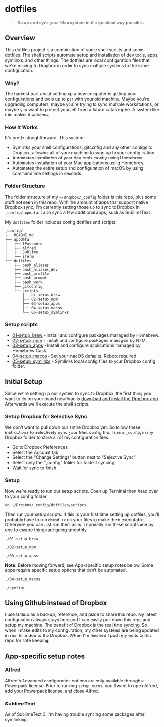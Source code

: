 # dotfiles
> Setup and sync your Mac system in the quickest way possible.



## Overview
This dotfiles project is a combination of some shell scripts and some dotfiles. The shell scripts automate setup and installation of dev tools, apps, symlinks, and other things. The dotfiles are local configuration files that we're moving to Dropbox in order to sync multiple systems to the same configuration.

### Why?
The hardest part about setting up a new computer is getting your configurations and tools up to par with your old machine. Maybe you're upgrading computers, maybe you're trying to sync multiple workstations, or maybe you want to protect yourself from a future catastrophe. A system like this makes it painless.

### How It Works
It's pretty straightforward. This system:

* Symlinks your shell configurations, gitconfig and any other configs to Dropbox, allowing all of your machine to sync up to your configuration.
* Automates installation of your dev tools mostly using Homebrew.
* Automates installation of your Mac applications using Homebrew.
* Automates the entire setup and configuration of macOS by using command line settings in seconds.

### Folder Structure
The folder structure of my `~/Dropbox/_config` folder is this repo, plus some stuff not seen in this repo. With the amount of apps that support native Dropbox sync, I'm currently setting those up to sync to Dropbox in `_config/appdata`. I also sync a few additional apps, such as SublimeText.

My `dotfiles` folder includes config dotfiles and scripts.

```shell
_config/
├── README.md
├── appdata
│   ├── 1Password
│   ├── Alfred
│   ├── Sublime
│   └── iTerm
└── dotfiles
    ├── bash_aliases
    ├── bash_aliases_dev
    ├── bash_profile
    ├── bash_prompt
    ├── bash_work
    ├── gitconfig
    └── scripts
        ├── 01-setup_brew
        ├── 02-setup_npm
        ├── 03-setup_apps
        ├── 04-setup_macos
        └── 05-setup_symlinks

```

### Setup scripts

* [01-setup_brew](/dotfiles/scripts/01-setup_brew) - Install and configure packages managed by Homebrew.
* [02-setup_npm](/dotfiles/scripts/02-setup_npm) - Install and configure packages managed by NPM.
* [03-setup_apps](/dotfiles/scripts/03-setup_apps) - Install and configure applications managed by Homebrew Cask.
* [04-setup_macos](/dotfiles/scripts/04-setup_macos) - Set your macOS defaults. Reboot required.
* [05-setup_symlinks](/dotfiles/scripts/05-setup_symlinks) - Symlinks local config files to your Dropbox config folder.



## Initial Setup

Since we're setting up our system to sync to Dropbox, the first thing you want to do on your brand new Mac is [download and install the Dropbox app](https://www.dropbox.com/downloading). Afterwards we'll execute the shell scripts.

### Setup Dropbox for Selective Sync
We don't want to pull down our entire Dropbox yet. So follow these instructions to selectively sync your Mac config file. I use a `_config` in my Dropbox folder to store all of my configuration files.

* Go to Dropbox Preferences
* Select the Account tab
* Select the "Change Settings" button next to "Selective Sync"
* Select only the "_config" folder for fastest syncing
* Wait for sync to finish

### Setup
Now we're ready to run our setup scripts. Open up Terminal then head over to your config folder.

```shell
cd ~/Dropbox/_config/dotfiles/scripts
```
Then run your setup scripts. If this is your first time setting up dotfiles, you'll probably have to run `chmod +x` on your files to make them executable. Otherwise you can just run them as is. I normally run these scripts one by one to ensure things are going smoothly.

```shell
./01-setup_brew

./02-setup_npm

./03-setup_apps
```

**Note:** Before moving forward, see App-specific setup notes below. Some apps require specific setup options that can't be automated.

```shell
./04-setup_macos

./symlink
```

## Using Github instead of Dropbox
I use Github as a backup, reference, and place to share this repo. My latest configuration always stays here and I can easily pull down this repo and setup my machine. The benefit of Dropbox is the real time syncing. So when I make edits to my configuration, my other systems are being updated in real time due to the Dropbox. When I'm finished I push my edits to this repo for safe keeping.


## App-specific setup notes

### Alfred
Alfred's Advanced configuration options are only available through a Powerpack license. Prior to running `setup_macos`, you'll want to open Alfred, add your Powerpack license, and close Alfred.

### SublimeText
As of SublimeText 3, I'm having trouble syncing some packages after symlinking.